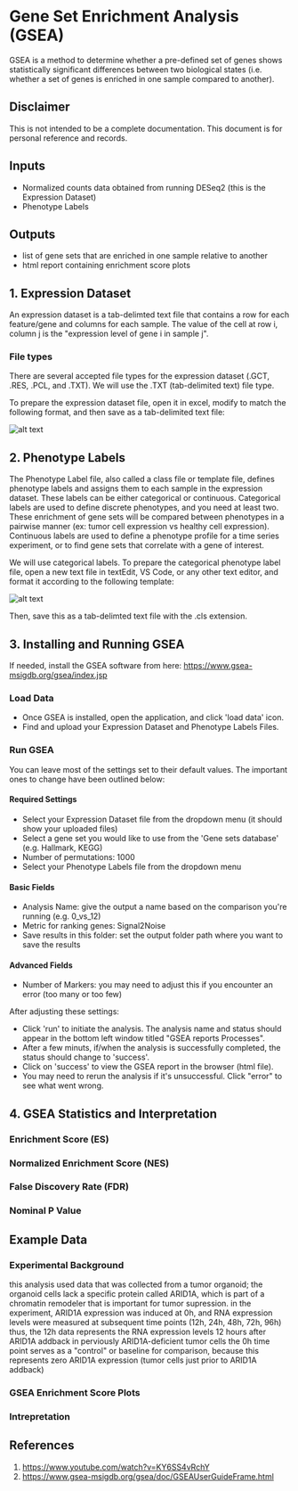 # Gene Set Enrichment Analysis (GSEA)
GSEA is a method to determine whether a pre-defined set of genes shows statistically significant differences between two biological states (i.e. whether a set of genes is enriched in one sample compared to another).

## Disclaimer
This is not intended to be a complete documentation. This document is for personal reference and records.

## Inputs
- Normalized counts data obtained from running DESeq2 (this is the Expression Dataset)
- Phenotype Labels

## Outputs
- list of gene sets that are enriched in one sample relative to another
- html report containing enrichment score plots

## 1. Expression Dataset
An expression dataset is a tab-delimted text file that contains a row for each feature/gene and columns for each sample. 
The value of the cell at row i, column j is the "expression level of gene i in sample j".

### File types
There are several accepted file types for the expression dataset (.GCT, .RES, .PCL, and .TXT). We will use the .TXT (tab-delimited text) file type. 

To prepare the expression dataset file, open it in excel, modify to match the following format, and then save as a tab-delimited text file:

![alt text](https://software.broadinstitute.org/cancer/software/gsea/wiki/images/4/4c/Txt_format_snapshot.gif)

## 2. Phenotype Labels

The Phenotype Label file, also called a class file or template file, defines phenotype labels and assigns them to each sample in the expression dataset.
These labels can be either categorical or continuous. 
Categorical labels are used to define discrete phenotypes, and you need at least two. These enrichment of gene sets will be compared between phenotypes in a pairwise manner (ex: tumor cell expression vs healthy cell expression).
Continuous labels are used to define a phenotype profile for a time series experiment, or to find gene sets that correlate with a gene of interest. 

We will use categorical labels.
To prepare the categorical phenotype label file, open a new text file in textEdit, VS Code, or any other text editor, and format it according to the following template:

![alt text](https://software.broadinstitute.org/cancer/software/gsea/wiki/images/6/6d/Cls_format_snapshot.png)

Then, save this as a tab-delimted text file with the .cls extension.

## 3. Installing and Running GSEA
If needed, install the GSEA software from here: https://www.gsea-msigdb.org/gsea/index.jsp

### Load Data
- Once GSEA is installed, open the application, and click 'load data' icon.
- Find and upload your Expression Dataset and Phenotype Labels Files.

### Run GSEA
You can leave most of the settings set to their default values. The important ones to change have been outlined below:

#### Required Settings
- Select your Expression Dataset file from the dropdown menu (it should show your uploaded files)
- Select a gene set you would like to use from the 'Gene sets database' (e.g. Hallmark, KEGG)
- Number of permutations: 1000
- Select your Phenotype Labels file from the dropdown menu

#### Basic Fields
- Analysis Name: give the output a name based on the comparison you're running (e.g. 0_vs_12)
- Metric for ranking genes: Signal2Noise
- Save results in this folder: set the output folder path where you want to save the results

#### Advanced Fields
- Number of Markers: you may need to adjust this if you encounter an error (too many or too few)

After adjusting these settings:
- Click 'run' to initiate the analysis. The analysis name and status should appear in the bottom left window titled "GSEA reports Processes".
- After a few minuts, if/when the analysis is successfully completed, the status should change to 'success'.
- Click on 'success' to view the GSEA report in the browser (html file).
- You may need to rerun the analysis if it's unsuccessful. Click "error" to see what went wrong.

## 4. GSEA Statistics and Interpretation
### Enrichment Score (ES)

### Normalized Enrichment Score (NES)

### False Discovery Rate (FDR)

### Nominal P Value

## Example Data

### Experimental Background
this analysis used data that was collected from a tumor organoid; 
the organoid cells lack a specific protein called ARID1A, which is part of a chromatin remodeler that is important for tumor supression.
in the experiment, ARID1A expression was induced at 0h, and RNA expression levels were measured at subsequent time points (12h, 24h, 48h, 72h, 96h)
thus, the 12h data represents the RNA expression levels 12 hours after ARID1A addback in perviously ARID1A-deficient tumor cells
the 0h time point serves as a "control" or baseline for comparison, because this represents zero ARID1A expression (tumor cells just prior to ARID1A addback)

### GSEA Enrichment Score Plots


### Intrepretation



## References
1. https://www.youtube.com/watch?v=KY6SS4vRchY
2. https://www.gsea-msigdb.org/gsea/doc/GSEAUserGuideFrame.html

